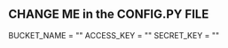 ## CHANGE ME in the CONFIG.PY FILE

BUCKET_NAME = "<CHANGE ME>"
ACCESS_KEY = "<CHANGE ME>"
SECRET_KEY = "<CHANGE ME>"
